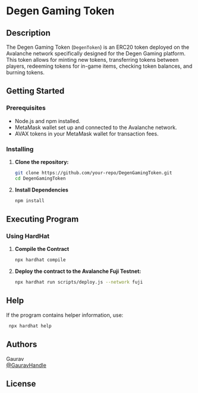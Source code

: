 # Degen Gaming Token

## Description

The Degen Gaming Token (`DegenToken`) is an ERC20 token deployed on the Avalanche network specifically designed for the Degen Gaming platform. This token allows for minting new tokens, transferring tokens between players, redeeming tokens for in-game items, checking token balances, and burning tokens.

## Getting Started

### Prerequisites

- Node.js and npm installed.
- MetaMask wallet set up and connected to the Avalanche network.
- AVAX tokens in your MetaMask wallet for transaction fees.

### Installing

1. **Clone the repository:**
   ```bash
   git clone https://github.com/your-repo/DegenGamingToken.git
   cd DegenGamingToken
    ```
2. **Install Dependencies**
   ```bash
   npm install
   ```
## Executing Program

### Using HardHat

1. **Compile the Contract**
   ```bash
   npx hardhat compile
   ```
2. **Deploy the contract to the Avalanche Fuji Testnet:**
   ```bash
   npx hardhat run scripts/deploy.js --network fuji
   ```
## Help

If the program contains helper information, use:
  ```bash
   npx hardhat help
   ```
## Authors

Gaurav  
[@GauravHandle](https://www.linkedin.com/in/gaurav-kumar-18151819b/)

## License
